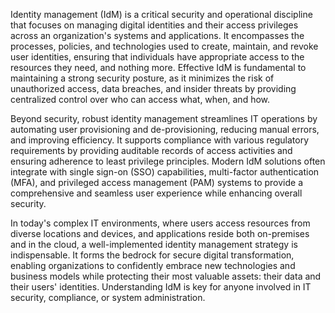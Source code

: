 Identity management (IdM) is a critical security and operational discipline that focuses on managing digital identities and their access privileges across an organization's systems and applications. It encompasses the processes, policies, and technologies used to create, maintain, and revoke user identities, ensuring that individuals have appropriate access to the resources they need, and nothing more. Effective IdM is fundamental to maintaining a strong security posture, as it minimizes the risk of unauthorized access, data breaches, and insider threats by providing centralized control over who can access what, when, and how.

Beyond security, robust identity management streamlines IT operations by automating user provisioning and de-provisioning, reducing manual errors, and improving efficiency. It supports compliance with various regulatory requirements by providing auditable records of access activities and ensuring adherence to least privilege principles. Modern IdM solutions often integrate with single sign-on (SSO) capabilities, multi-factor authentication (MFA), and privileged access management (PAM) systems to provide a comprehensive and seamless user experience while enhancing overall security.

In today's complex IT environments, where users access resources from diverse locations and devices, and applications reside both on-premises and in the cloud, a well-implemented identity management strategy is indispensable. It forms the bedrock for secure digital transformation, enabling organizations to confidently embrace new technologies and business models while protecting their most valuable assets: their data and their users' identities. Understanding IdM is key for anyone involved in IT security, compliance, or system administration.